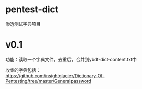 # pentest-dict
渗透测试字典项目

# v0.1
功能：读取一个字典文件，去重后，合并到ybdt-dict-content.txt中

收集的字典包括：  
https://github.com/insightglacier/Dictionary-Of-Pentesting/tree/master/Generalpassword
